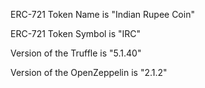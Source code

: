 ERC-721 Token Name is "Indian Rupee Coin" 

ERC-721 Token Symbol is "IRC"

Version of the Truffle is "5.1.40"

Version of the OpenZeppelin is "2.1.2"

